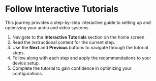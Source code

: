 # Follow Interactive Tutorials

This journey provides a step-by-step interactive guide to setting up and optimizing your audio and video systems.

1. Navigate to the **Interactive Tutorials** section on the home screen.
2. Read the instructional content for the current step.
3. Use the **Next** and **Previous** buttons to navigate through the tutorial steps.
4. Follow along with each step and apply the recommendations to your device setup.
5. Complete the tutorial to gain confidence in optimizing your configurations.